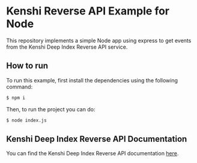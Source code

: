 # Kenshi Reverse API Example for Node

This repository implements a simple Node app using express to get events from
the Kenshi Deep Index Reverse API service.

## How to run

To run this example, first install the dependencies using the following command:

```bash
$ npm i
```

Then, to run the project you can do:

```bash
$ node index.js
```

## Kenshi Deep Index Reverse API Documentation

You can find the Kenshi Deep Index Reverse API documentation
[here](https://docs.kenshi.io/services/deep-index/webhook).
